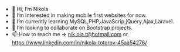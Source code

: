 - 👋 Hi, I’m Nikola
- 👀 I’m interested in making mobile first websites for now.
- 🌱 I’m currently learning MySQL,PHP,JavaScrip,jQuery,Ajax,Laravel.
- 💞️ I’m looking to collaborate on Bootstrap projects.
- 📫 How to reach me => nik.ola.t@hotmail.com or https://www.linkedin.com/in/nikola-totorov-45aa54276/

<!---
Vampfire11/Vampfire11 is a ✨ special ✨ repository because its `README.md` (this file) appears on your GitHub profile.
You can click the Preview link to take a look at your changes.
--->

